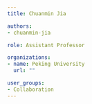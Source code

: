 ```yaml
---
title: Chuanmin Jia

authors:
- chuanmin-jia

role: Assistant Professor

organizations:
- name: Peking University
  url: ""

user_groups:
- Collaboration
---
```

